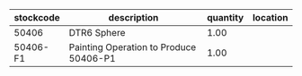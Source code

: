 |stockcode|description|quantity|location|
|---------|-----------|--------|--------|
|50406|DTR6 Sphere|1.00||
|50406-F1|Painting Operation to Produce 50406-P1|1.00||
